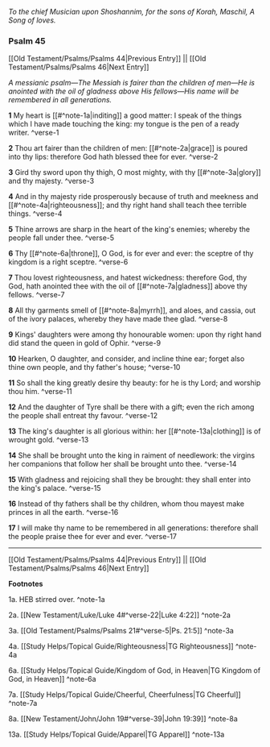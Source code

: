*To the chief Musician upon Shoshannim, for the sons of Korah, Maschil, A Song of loves.*

### Psalm 45

[[Old Testament/Psalms/Psalms 44|Previous Entry]]  ||  [[Old Testament/Psalms/Psalms 46|Next Entry]]

*A messianic psalm—The Messiah is fairer than the children of men—He is anointed with the oil of gladness above His fellows—His name will be remembered in all generations.*

**1**  My heart is [[#^note-1a|inditing]] a good matter: I speak of the things which I have made touching the king: my tongue is the pen of a ready writer. ^verse-1

**2**  Thou art fairer than the children of men: [[#^note-2a|grace]] is poured into thy lips: therefore God hath blessed thee for ever. ^verse-2

**3**  Gird thy sword upon thy thigh, O most mighty, with thy [[#^note-3a|glory]] and thy majesty. ^verse-3

**4**  And in thy majesty ride prosperously because of truth and meekness and [[#^note-4a|righteousness]]; and thy right hand shall teach thee terrible things. ^verse-4

**5**  Thine arrows are sharp in the heart of the king's enemies; whereby the people fall under thee. ^verse-5

**6**  Thy [[#^note-6a|throne]], O God, is for ever and ever: the sceptre of thy kingdom is a right sceptre. ^verse-6

**7**  Thou lovest righteousness, and hatest wickedness: therefore God, thy God, hath anointed thee with the oil of [[#^note-7a|gladness]] above thy fellows. ^verse-7

**8**  All thy garments smell of [[#^note-8a|myrrh]], and aloes, and cassia, out of the ivory palaces, whereby they have made thee glad. ^verse-8

**9**  Kings' daughters were among thy honourable women: upon thy right hand did stand the queen in gold of Ophir. ^verse-9

**10**  Hearken, O daughter, and consider, and incline thine ear; forget also thine own people, and thy father's house; ^verse-10

**11**  So shall the king greatly desire thy beauty: for he is thy Lord; and worship thou him. ^verse-11

**12**  And the daughter of Tyre shall be there with a gift; even the rich among the people shall entreat thy favour. ^verse-12

**13**  The king's daughter is all glorious within: her [[#^note-13a|clothing]] is of wrought gold. ^verse-13

**14**  She shall be brought unto the king in raiment of needlework: the virgins her companions that follow her shall be brought unto thee. ^verse-14

**15**  With gladness and rejoicing shall they be brought: they shall enter into the king's palace. ^verse-15

**16**  Instead of thy fathers shall be thy children, whom thou mayest make princes in all the earth. ^verse-16

**17**  I will make thy name to be remembered in all generations: therefore shall the people praise thee for ever and ever. ^verse-17


---
[[Old Testament/Psalms/Psalms 44|Previous Entry]]  ||  [[Old Testament/Psalms/Psalms 46|Next Entry]]


**Footnotes**


1a. HEB stirred over. ^note-1a

2a. [[New Testament/Luke/Luke 4#^verse-22|Luke 4:22]] ^note-2a

3a. [[Old Testament/Psalms/Psalms 21#^verse-5|Ps. 21:5]] ^note-3a

4a. [[Study Helps/Topical Guide/Righteousness|TG Righteousness]] ^note-4a

6a. [[Study Helps/Topical Guide/Kingdom of God, in Heaven|TG Kingdom of God, in Heaven]] ^note-6a

7a. [[Study Helps/Topical Guide/Cheerful, Cheerfulness|TG Cheerful]] ^note-7a

8a. [[New Testament/John/John 19#^verse-39|John 19:39]] ^note-8a

13a. [[Study Helps/Topical Guide/Apparel|TG Apparel]] ^note-13a